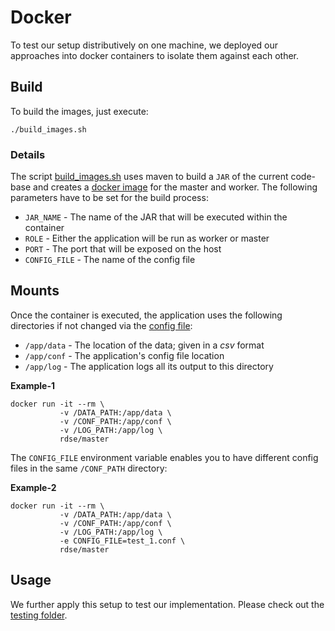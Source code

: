# Docker

To test our setup distributively on one machine, we deployed our approaches into docker containers to isolate them against each other.

## Build

To build the images, just execute:

```
./build_images.sh
```

### Details

The script [build_images.sh](build_images.sh) uses maven to build a `JAR` of the current code-base and creates a 
[docker image](Dockerfile-DER) for the master and worker. The following parameters have to be set for the build process:
* `JAR_NAME` - The name of the JAR that will be executed within the container
* `ROLE` - Either the application will be run as worker or master
* `PORT` - The port that will be exposed on the host
* `CONFIG_FILE` - The name of the config file

## Mounts

Once the container is executed, the application uses the following directories if not changed via the [config file](..approaches/deram/src/main/resources/default.conf):

* `/app/data` - The location of the data; given in a *csv* format
* `/app/conf` - The application's config file location
* `/app/log` - The application logs all its output to this directory

**Example-1**
```
docker run -it --rm \
           -v /DATA_PATH:/app/data \
           -v /CONF_PATH:/app/conf \
           -v /LOG_PATH:/app/log \
           rdse/master
```

The `CONFIG_FILE` environment variable enables you to have different config files in the same `/CONF_PATH` directory:

**Example-2**
```
docker run -it --rm \
           -v /DATA_PATH:/app/data \
           -v /CONF_PATH:/app/conf \
           -v /LOG_PATH:/app/log \
           -e CONFIG_FILE=test_1.conf \
           rdse/master
```

## Usage

We further apply this setup to test our implementation. Please check out the [testing folder](../tests).
